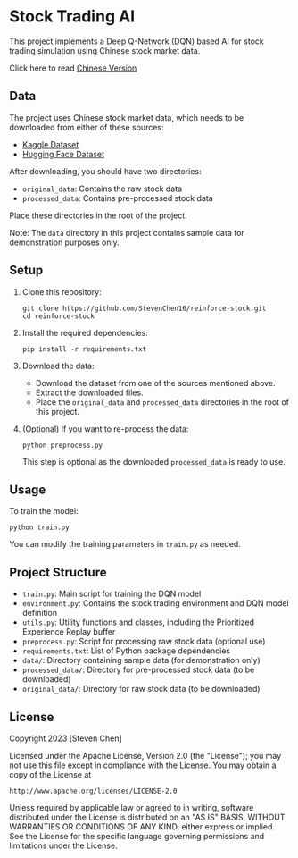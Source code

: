 # Stock Trading AI

This project implements a Deep Q-Network (DQN) based AI for stock trading simulation using Chinese stock market data.

Click here to read [Chinese Version](https://github.com/StevenChen16/reinforce-stock/blob/main/README-zh.md)

## Data

The project uses Chinese stock market data, which needs to be downloaded from either of these sources:
- [Kaggle Dataset](https://www.kaggle.com/datasets/stevenchen116/stockchina)
- [Hugging Face Dataset](https://huggingface.co/datasets/StevenChen16/Stock-China-daily)

After downloading, you should have two directories:
- `original_data`: Contains the raw stock data
- `processed_data`: Contains pre-processed stock data

Place these directories in the root of the project.

Note: The `data` directory in this project contains sample data for demonstration purposes only.

## Setup

1. Clone this repository:
   ```
   git clone https://github.com/StevenChen16/reinforce-stock.git
   cd reinforce-stock
   ```

2. Install the required dependencies:
   ```
   pip install -r requirements.txt
   ```

3. Download the data:
   - Download the dataset from one of the sources mentioned above.
   - Extract the downloaded files.
   - Place the `original_data` and `processed_data` directories in the root of this project.

4. (Optional) If you want to re-process the data:
   ```
   python preprocess.py
   ```
   This step is optional as the downloaded `processed_data` is ready to use.

## Usage

To train the model:

```
python train.py
```

You can modify the training parameters in `train.py` as needed.

## Project Structure

- `train.py`: Main script for training the DQN model
- `environment.py`: Contains the stock trading environment and DQN model definition
- `utils.py`: Utility functions and classes, including the Prioritized Experience Replay buffer
- `preprocess.py`: Script for processing raw stock data (optional use)
- `requirements.txt`: List of Python package dependencies
- `data/`: Directory containing sample data (for demonstration only)
- `processed_data/`: Directory for pre-processed stock data (to be downloaded)
- `original_data/`: Directory for raw stock data (to be downloaded)

## License

Copyright 2023 [Steven Chen]

Licensed under the Apache License, Version 2.0 (the "License");
you may not use this file except in compliance with the License.
You may obtain a copy of the License at

    http://www.apache.org/licenses/LICENSE-2.0

Unless required by applicable law or agreed to in writing, software
distributed under the License is distributed on an "AS IS" BASIS,
WITHOUT WARRANTIES OR CONDITIONS OF ANY KIND, either express or implied.
See the License for the specific language governing permissions and
limitations under the License.